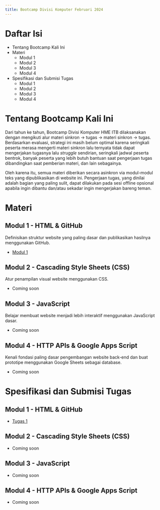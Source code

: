 ```yaml
---
title: Bootcamp Divisi Komputer Februari 2024
---
```


# Daftar Isi
* Tentang Bootcamp Kali Ini
* Materi 
  * Modul 1
  * Modul 2
  * Modul 3
  * Modul 4
* Spesifikasi dan Submisi Tugas
  * Modul 1
  * Modul 2
  * Modul 3
  * Modul 4

# Tentang Bootcamp Kali Ini
Dari tahun ke tahun, Bootcamp Divisi Komputer HME ITB dilaksanakan dengan mengikuti alur materi sinkron -> tugas -> materi sinkron -> tugas. Berdasarkan evaluasi, strategi ini masih belum optimal karena seringkali peserta merasa mengerti materi sinkron lalu ternyata tidak dapat mengerjakan tugasnya lalu *struggle* sendirian, seringkali jadwal peserta bentrok, banyak peserta yang lebih butuh bantuan saat pengerjaan tugas dibandingkan saat pemberian materi, dan lain sebagainya.

Oleh karena itu, semua materi diberikan secara asinkron via modul-modul teks yang dipublikasikan di website ini. Pengerjaan tugas, yang dinilai adalah bagian yang paling sulit, dapat dilakukan pada sesi offline opsional apabila ingin dibantu dan/atau sekadar ingin mengerjakan bareng teman. 

# Materi 
## Modul 1 - HTML & GitHub
Definisikan struktur website yang paling dasar dan publikasikan hasilnya menggunakan GitHub.
* [Modul 1](https://divkomitb.github.io/bootcamp022024/modul_1)

## Modul 2 - Cascading Style Sheets (CSS)
Atur penampilan visual website menggunakan CSS.
* Coming soon

## Modul 3 - JavaScript
Belajar membuat website menjadi lebih interaktif menggunakan JavaScript dasar.
* Coming soon

## Modul 4 - HTTP APIs & Google Apps Script
Kenali fondasi paling dasar pengembangan website back-end dan buat prototipe menggunakan Google Sheets sebagai database.
* Coming soon

# Spesifikasi dan Submisi Tugas
## Modul 1 - HTML & GitHub
* [Tugas 1](https://divkomitb.github.io/bootcamp022024/tugas_1)

## Modul 2 - Cascading Style Sheets (CSS)
* Coming soon

## Modul 3 - JavaScript
* Coming soon

## Modul 4 - HTTP APIs & Google Apps Script
* Coming soon

